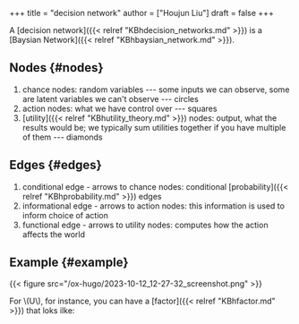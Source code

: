 +++
title = "decision network"
author = ["Houjun Liu"]
draft = false
+++

A [decision network]({{< relref "KBhdecision_networks.md" >}}) is a [Baysian Network]({{< relref "KBhbaysian_network.md" >}}).


## Nodes {#nodes}

1.  chance nodes: random variables --- some inputs we can observe, some are latent variables we can't observe --- circles
2.  action nodes: what we have control over --- squares
3.  [utility]({{< relref "KBhutility_theory.md" >}}) nodes: output, what the results would be; we typically sum utilities together if you have multiple of them --- diamonds


## Edges {#edges}

1.  conditional edge - arrows to chance nodes: conditional [probability]({{< relref "KBhprobability.md" >}}) edges
2.  informational edge - arrows to action nodes: this information is used to inform choice of action
3.  functional edge - arrows to utility nodes: computes how the action affects the world


## Example {#example}

{{< figure src="/ox-hugo/2023-10-12_12-27-32_screenshot.png" >}}

For \\(U\\), for instance, you can have a [factor]({{< relref "KBhfactor.md" >}}) that loks ilke:
